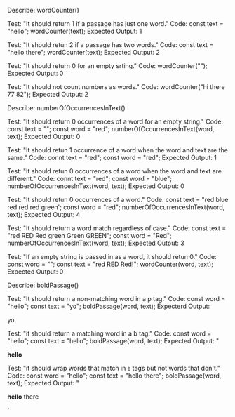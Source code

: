 Describe: wordCounter()

Test: "It should return 1 if a passage has just one word."
Code:
const text = "hello";
wordCounter(text);
Expected Output: 1

Test: "It should retun 2 if a passage has two words."
Code:
const text = "hello there";
wordCounter(text);
Expected Output: 2

Test: "It should return 0 for an empty srting."
Code: wordCounter("");
Expected Output: 0

Test: "It should not count numbers as words."
Code: wordCounter("hi there 77 82");
Expected Output: 2


Describe: numberOfOccurrencesInText()

Test: "It should return 0 occurrences of a word for an empty string."
Code:
const text = "";
const word = "red";
numberOfOccurrencesInText(word, text);
Expected Output: 0

Test: "It should retun 1 occurrence of a word when the word and text are the same."
Code:
connt text = "red";
const word = "red";
Expected Output: 1

Test: "It should retun 0 occurrences of a word when the word and text are different."
Code:
connt text = "red";
const word = "blue";
numberOfOccurrencesInText(word, text);
Expected Output: 0

Test: "It should retun 0 occurrences of a word."
Code:
const text = "red blue red red red green';
const word = "red";
numberOfOccurrencesInText(word, text);
Expected Output: 4

Test: "It should return a word match regardless of case."
Code:
const text = "red RED Red green Green GREEN";
const word = "Red";
numberOfOccurrencesInText(word, text);
Expected Output: 3

Test: "If an empty string is passed in as a word, it should retun 0."
Code:
const word = "";
const text = "red RED Red!";
wordCounter(word, text);
Expected Output: 0


Describe: boldPassage()

Test: "It should return a non-matching word in a p tag."
Code:
const word = "hello";
const text = "yo";
boldPassage(word, text);
Expecterd Output: <p>yo</p>

Test: "it should return a matching word in a b tag."
Code:
const word = "hello";
const text = "hello";
boldPassage(word, text);
Expected Output: "<p><b>hello</b></b>

Test: "it should wrap words that match in `b` tags but not words that don't."
Code:
const word = "hello";
const text = "hello there";
boldPassage(word, text);
Expected Output: "<p><b>hello</b> there</p>'